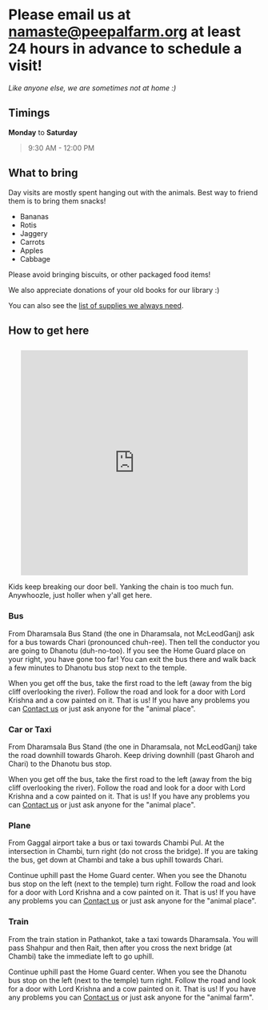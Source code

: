 Please email us at [namaste@peepalfarm.org](mailto:namaste@peepalfarm.org) at least 24 hours in advance to schedule a visit!
=====
<i>Like anyone else, we are sometimes not at home :)</i>

## Timings

**Monday** to **Saturday**
> 9:30 AM - 12:00 PM

<!-- > 04:00 PM - 06:00 PM -->

<!--

## Meals

We serve vegan meals @ Rs. 100 per person.
Lunch is at 1:00 PM. 
Dinner is at 7:00

-->

## What to bring

Day visits are mostly spent hanging out with the animals. Best way to friend them is to bring them snacks! 

* Bananas
* Rotis
* Jaggery
* Carrots
* Apples
* Cabbage

Please avoid bringing biscuits, or other packaged food items! 

We also appreciate donations of your old books for our library :)

You can also see the [list of supplies we always need](/?p=supplies).



## How to get here

<center><iframe src="https://www.google.com/maps/embed?pb=!1m28!1m12!1m3!1d54014.38472384821!2d76.23895979235232!3d32.20695087367751!2m3!1f0!2f0!3f0!3m2!1i1024!2i768!4f13.1!4m13!3e6!4m5!1s0x391b50dffe3657df%3A0x3080e030b6ef33d1!2sInter+State+Bus+Terminal+Dharamsala%2C+Major+District+Road+45%2C+Sudher%2C+Dharamshala%2C+Himachal+Pradesh+176216!3m2!1d32.2176852!2d76.3173681!4m5!1s0x391b5a5150f50ddf%3A0x9d741965978f3253!2sPeepal+Farm%2C+Village+Dhanotu%2C+Tehsil+Shahpur%2C%2C+176208%2C+Badmash+Peepal%2C+Dharamsala%2C+Himachal+Pradesh!3m2!1d32.1921365!2d76.231343!5e0!3m2!1sen!2sin!4v1466224637763" width="90%" height="450" frameborder="0" style="border:0; margin-top:10px;" allowfullscreen></iframe></center>

Kids keep breaking our door bell. Yanking the chain is too much fun. Anywhoozle, just holler when y'all get here.

### Bus
From Dharamsala Bus Stand (the one in Dharamsala, not McLeodGanj) ask for a bus towards Chari (pronounced chuh-ree). Then tell the conductor you are going to Dhanotu (duh-no-too). If you see the Home Guard place on your right, you have gone too far! You can exit the bus there and walk back a few minutes to Dhanotu bus stop next to the temple.

When you get off the bus, take the first road to the left (away from the big cliff overlooking the river). Follow the road and look for a door with Lord Krishna and a cow painted on it. That is us! If you have any problems you can [Contact us](/?p=contact "Contact" ) or just ask anyone for the "animal place".

### Car or Taxi
From Dharamsala Bus Stand (the one in Dharamsala, not McLeodGanj) take the road downhill towards Gharoh. Keep driving downhill (past Gharoh and Chari) to the Dhanotu bus stop. 

When you get off the bus, take the first road to the left (away from the big cliff overlooking the river). Follow the road and look for a door with Lord Krishna and a cow painted on it. That is us! If you have any problems you can [Contact us](/?p=contact "Contact" ) or just ask anyone for the "animal place".

### Plane
From Gaggal airport take a bus or taxi towards Chambi Pul. At the intersection in Chambi, turn right (do not cross the bridge). If you are taking the bus, get down at Chambi and take a bus uphill towards Chari.

Continue uphill past the Home Guard center. When you see the Dhanotu bus stop on the left (next to the temple) turn right. Follow the road and look for a door with Lord Krishna and a cow painted on it. That is us! If you have any problems you can [Contact us](/?p=contact "Contact" ) or just ask anyone for the "animal place".


### Train
From the train station in Pathankot, take a taxi towards Dharamsala. You will pass Shahpur and then Rait, then after you cross the next bridge (at Chambi) take the immediate left to go uphill. 

Continue uphill past the Home Guard center. When you see the Dhanotu bus stop on the left (next to the temple) turn right. Follow the road and look for a door with Lord Krishna and a cow painted on it. That is us! If you have any problems you can [Contact us](/?p=contact "Contact" ) or just ask anyone for the "animal farm".
